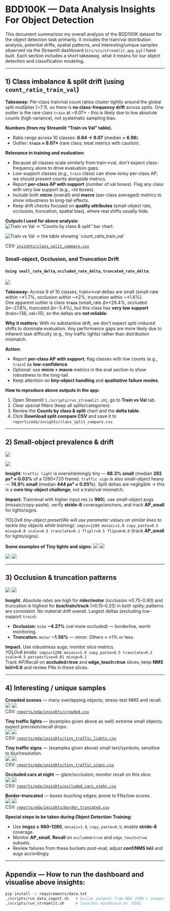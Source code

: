 # BDD100K — Data Analysis Insights For Object Detection

This document summarizes my overall analysis of the BDD100K dataset for the object detection task primarily. It includes the train/val distribution analysis, potential drifts, spatial patterns, and interesting/unique samples observed via the Streamlit dashboard (`src/vis/streamlit_app.py`) I have built. Each section includes a short takeaway, what it means for our object detection and classification modeling.

---

## 1) Class imbalance & split drift (using `count_ratio_train_val`)

**Takeaway:** Per-class train/val count ratios cluster tightly around the global split multiplier (~7:1), so there is **no class-frequency drift** across splits. One outlier is the rare class `train` at ~9.07× - this is likely due to low absolute counts (high variance), not systematic sampling bias.

**Numbers (from my Streamlit “Train vs Val” table).**
- Ratio range across 10 classes: **6.64 → 9.07** (median ≈ **6.96**).
- Outlier: **`train` ≈ 9.07×** (rare class; treat metrics with caution).

**Relevance in training and evaluation:**
- Because all classes scale similarly from train→val, don’t expect class-frequency alone to drive evaluation gaps.
- Low-support classes (e.g., `train` class) can show noisy per-class AP; we should present counts alongside metrics.
- Report **per-class AP with support** (number of val boxes). Flag any class with very low support (e.g., `<50` boxes).
- Include both **micro** (overall) and **macro** (per-class averaged) metrics to show robustness to long-tail effects.
- Keep drift checks focused on **quality attributes** (small-object rate, occlusion, truncation, spatial bias), where real shifts usually hide.

**Outputs I used for above analysis:**
![](assets/counts_by_class_split.png "Train vs Val → “Counts by class & split” bar chart.")

![](assets/split_compare_table.png "Train vs Val → the table showing `count_ratio_train_val` ")

CSV: [`insights/class_split_compare.csv`](insights/class_split_compare.csv)


### Small-object, Occlusion, and Truncation Drift 
#### `Using small_rate_delta`, `occluded_rate_delta`, `truncated_rate_delta`:
![](assets/deltas_table.png)


**Takeaway:** Across 9 of 10 classes, train↔val deltas are small (small-rate within ~±1.7%, occlusion within ~±2%, truncation within ~±1.6%).  
One apparent outlier is class **`train`** (small_rate Δ≈+29.4%, occluded Δ≈−27.8%, truncated Δ≈−5.4%), but this class has **very low support** (train=136, val=15), so the deltas are **not reliable**.

**Why it matters:** With no substantive drift, we don’t expect split-induced shifts to dominate evaluation. Any performance gaps are more likely due to inherent task difficulty (e.g., tiny traffic lights) rather than distribution mismatch.

**Action:**
- Report **per-class AP with support**; flag classes with low counts (e.g., `train`) as **low-confidence**.
- Optional: use **micro + macro** metrics in the eval section to show robustness to the long-tail.
- Keep attention on **tiny-object handling** and **qualitative failure modes**.


**How to reproduce above outputs in the app:**
1. Open Streamlit (`./scripts/run_streamlit.sh`), go to **Train vs Val** tab.
2. Clear special filters (keep all splits/categories).
3. Review the **Counts by class & split** chart and the **delta table**.  
4. Click **Download split compare CSV** and save it to `reports/eda/insights/class_split_compare.csv`.


---

## 2) Small-object prevalence & drift

![](assets/small_rate_by_class_split.png)

![](assets/area_norm_hist_traffic_light.png)


**Insight:** `traffic light` is overwhelmingly tiny — **88.3% small** (median **262 px² ≈ 0.03%** of a 1280×720 frame). `traffic sign` is also small-object heavy — **74.9% small** (median **444 px² ≈ 0.05%**). Split deltas are negligible → this is a **core tiny-object challenge**, not a train/val mismatch.

**Impact:** Train/eval with higher input res (≥ **960**), use small-object augs (mosaic/copy-paste), verify **stride-8** coverage/anchors, and track **AP_small** for lights/signs.

*YOLOv8 tiny-object preset(We will use parameter values on similar lines to tackle tiny objects while training):* `imgsz=1280 mosaic=1.0 copy_paste=0.5 mixup=0.0 scale=0.5 translate=0.1 fliplr=0.5 flipud=0.0` (track **AP_small** for lights/signs).


**Some examples of Tiny lights and signs:**
![](assets/tiny_lights_1.jpg)
![](assets/tiny_lights_2.jpg)

![](assets/tiny_signs_1.jpg)
![](assets/tiny_signs_2.jpg)


---

## 3) Occlusion & truncation patterns

![](assets/occluded_rate_by_class_split.png)
![](assets/trunc_rate_by_class_split.png)

**Insight.** Absolute rates are high for **rider/motor** (occlusion ≈0.75–0.90) and truncation is highest for **bus/train/truck** (≈0.15–0.33) in both splits; patterns are consistent. 
No material drift overall. Largest deltas (excluding low-support `train`):  
- **Occlusion:** `bike` **−4.27%** (val more occluded) — borderline, worth monitoring.  
- **Truncation:** `motor` **−1.56%** — minor. Others ≈ ±1% or less.

**Impact.** Use robustness augs; monitor slice metrics.  
*YOLOv8 knobs:* `imgsz=1280 mosaic=1.0 copy_paste=0.5 translate=0.2 scale=0.5 perspective=0.01 mixup=0.1`  
Track AP/Recall on **occluded=true** and **edge_touch=true** slices; keep **NMS IoU≈0.6** and review FNs in these slices.


---

## 4) Interesting / unique samples

**Crowded scenes** — many overlapping objects; stress-test NMS and recall.  
![](assets/crowded_1.jpg) ![](assets/crowded_2.jpg)  
CSV: [`reports/eda/insights/crowded.csv`](insights/crowded.csv)

**Tiny traffic lights** — (examples given above as well) extreme small objects; expect precision/recall drops.  
![](assets/tiny_lights_1.jpg) ![](assets/tiny_lights_2.jpg)  
CSV: [`reports/eda/insights/tiny_traffic_lights.csv`](insights/tiny_traffic_lights.csv)

**Tiny traffic signs** — (examples given above) small text/symbols; sensitive to blur/resolution.  
![](assets/tiny_signs_1.jpg) ![](assets/tiny_signs_2.jpg)  
CSV: [`reports/eda/insights/tiny_traffic_signs.csv`](insights/tiny_traffic_signs.csv)

**Occluded cars at night** — glare/occlusion; monitor recall on this slice.  
![](assets/occluded_cars_night_1.jpg) ![](assets/occluded_cars_night_2.jpg)  
CSV: [`reports/eda/insights/occluded_cars_night.csv`](insights/occluded_cars_night.csv)

**Border-truncated** — boxes touching edges; prone to FNs/low scores.  
![](assets/border_truncated_1.jpg) ![](assets/border_truncated_2.jpg)  
CSV: [`reports/eda/insights/border_truncated.csv`](insights/border_truncated.csv)

**Special steps to be taken during Object Detection Training:**  
- Use **imgsz ≥ 960–1280**, `mosaic=1.0`, `copy_paste=0.5`; enable **stride-8** coverage.  
- Monitor **AP_small**, **Recall** on `occluded=true` and `edge_touch=true` subsets.  
- Review failures from these buckets post-eval; adjust **conf/NMS IoU** and augs accordingly.

---

## Appendix — How to run the dashboard and visualise above insights:

```bash
pip install -r requirements/data.txt
./scripts/run_data_ingest.sh   # builds parquet from BDD JSON + images
./scripts/run_streamlit.sh     # launches dashboard on :8501
